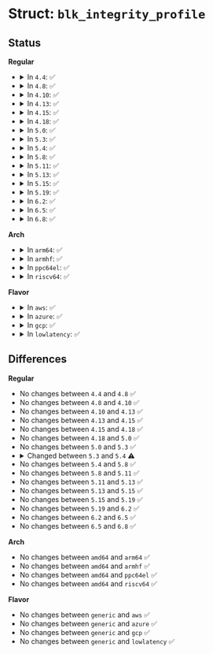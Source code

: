 # Struct: <code>blk_integrity_profile</code>

## Status
<b>Regular</b>
<ul>
<li>
<details>
<summary>In <code>4.4</code>: ✅</summary>

```c
struct blk_integrity_profile {
    integrity_processing_fn *generate_fn;
    integrity_processing_fn *verify_fn;
    const char *name;
};
```
</details>
</li>
<li>
<details>
<summary>In <code>4.8</code>: ✅</summary>

```c
struct blk_integrity_profile {
    integrity_processing_fn *generate_fn;
    integrity_processing_fn *verify_fn;
    const char *name;
};
```
</details>
</li>
<li>
<details>
<summary>In <code>4.10</code>: ✅</summary>

```c
struct blk_integrity_profile {
    integrity_processing_fn *generate_fn;
    integrity_processing_fn *verify_fn;
    const char *name;
};
```
</details>
</li>
<li>
<details>
<summary>In <code>4.13</code>: ✅</summary>

```c
struct blk_integrity_profile {
    integrity_processing_fn *generate_fn;
    integrity_processing_fn *verify_fn;
    const char *name;
};
```
</details>
</li>
<li>
<details>
<summary>In <code>4.15</code>: ✅</summary>

```c
struct blk_integrity_profile {
    integrity_processing_fn *generate_fn;
    integrity_processing_fn *verify_fn;
    const char *name;
};
```
</details>
</li>
<li>
<details>
<summary>In <code>4.18</code>: ✅</summary>

```c
struct blk_integrity_profile {
    integrity_processing_fn *generate_fn;
    integrity_processing_fn *verify_fn;
    const char *name;
};
```
</details>
</li>
<li>
<details>
<summary>In <code>5.0</code>: ✅</summary>

```c
struct blk_integrity_profile {
    integrity_processing_fn *generate_fn;
    integrity_processing_fn *verify_fn;
    const char *name;
};
```
</details>
</li>
<li>
<details>
<summary>In <code>5.3</code>: ✅</summary>

```c
struct blk_integrity_profile {
    integrity_processing_fn *generate_fn;
    integrity_processing_fn *verify_fn;
    const char *name;
};
```
</details>
</li>
<li>
<details>
<summary>In <code>5.4</code>: ✅</summary>

```c
struct blk_integrity_profile {
    integrity_processing_fn *generate_fn;
    integrity_processing_fn *verify_fn;
    integrity_prepare_fn *prepare_fn;
    integrity_complete_fn *complete_fn;
    const char *name;
};
```
</details>
</li>
<li>
<details>
<summary>In <code>5.8</code>: ✅</summary>

```c
struct blk_integrity_profile {
    integrity_processing_fn *generate_fn;
    integrity_processing_fn *verify_fn;
    integrity_prepare_fn *prepare_fn;
    integrity_complete_fn *complete_fn;
    const char *name;
};
```
</details>
</li>
<li>
<details>
<summary>In <code>5.11</code>: ✅</summary>

```c
struct blk_integrity_profile {
    integrity_processing_fn *generate_fn;
    integrity_processing_fn *verify_fn;
    integrity_prepare_fn *prepare_fn;
    integrity_complete_fn *complete_fn;
    const char *name;
};
```
</details>
</li>
<li>
<details>
<summary>In <code>5.13</code>: ✅</summary>

```c
struct blk_integrity_profile {
    integrity_processing_fn *generate_fn;
    integrity_processing_fn *verify_fn;
    integrity_prepare_fn *prepare_fn;
    integrity_complete_fn *complete_fn;
    const char *name;
};
```
</details>
</li>
<li>
<details>
<summary>In <code>5.15</code>: ✅</summary>

```c
struct blk_integrity_profile {
    integrity_processing_fn *generate_fn;
    integrity_processing_fn *verify_fn;
    integrity_prepare_fn *prepare_fn;
    integrity_complete_fn *complete_fn;
    const char *name;
};
```
</details>
</li>
<li>
<details>
<summary>In <code>5.19</code>: ✅</summary>

```c
struct blk_integrity_profile {
    integrity_processing_fn *generate_fn;
    integrity_processing_fn *verify_fn;
    integrity_prepare_fn *prepare_fn;
    integrity_complete_fn *complete_fn;
    const char *name;
};
```
</details>
</li>
<li>
<details>
<summary>In <code>6.2</code>: ✅</summary>

```c
struct blk_integrity_profile {
    integrity_processing_fn *generate_fn;
    integrity_processing_fn *verify_fn;
    integrity_prepare_fn *prepare_fn;
    integrity_complete_fn *complete_fn;
    const char *name;
};
```
</details>
</li>
<li>
<details>
<summary>In <code>6.5</code>: ✅</summary>

```c
struct blk_integrity_profile {
    integrity_processing_fn *generate_fn;
    integrity_processing_fn *verify_fn;
    integrity_prepare_fn *prepare_fn;
    integrity_complete_fn *complete_fn;
    const char *name;
};
```
</details>
</li>
<li>
<details>
<summary>In <code>6.8</code>: ✅</summary>

```c
struct blk_integrity_profile {
    integrity_processing_fn *generate_fn;
    integrity_processing_fn *verify_fn;
    integrity_prepare_fn *prepare_fn;
    integrity_complete_fn *complete_fn;
    const char *name;
};
```
</details>
</li>
</ul>
<b>Arch</b>
<ul>
<li>
<details>
<summary>In <code>arm64</code>: ✅</summary>

```c
struct blk_integrity_profile {
    integrity_processing_fn *generate_fn;
    integrity_processing_fn *verify_fn;
    integrity_prepare_fn *prepare_fn;
    integrity_complete_fn *complete_fn;
    const char *name;
};
```
</details>
</li>
<li>
<details>
<summary>In <code>armhf</code>: ✅</summary>

```c
struct blk_integrity_profile {
    integrity_processing_fn *generate_fn;
    integrity_processing_fn *verify_fn;
    integrity_prepare_fn *prepare_fn;
    integrity_complete_fn *complete_fn;
    const char *name;
};
```
</details>
</li>
<li>
<details>
<summary>In <code>ppc64el</code>: ✅</summary>

```c
struct blk_integrity_profile {
    integrity_processing_fn *generate_fn;
    integrity_processing_fn *verify_fn;
    integrity_prepare_fn *prepare_fn;
    integrity_complete_fn *complete_fn;
    const char *name;
};
```
</details>
</li>
<li>
<details>
<summary>In <code>riscv64</code>: ✅</summary>

```c
struct blk_integrity_profile {
    integrity_processing_fn *generate_fn;
    integrity_processing_fn *verify_fn;
    integrity_prepare_fn *prepare_fn;
    integrity_complete_fn *complete_fn;
    const char *name;
};
```
</details>
</li>
</ul>
<b>Flavor</b>
<ul>
<li>
<details>
<summary>In <code>aws</code>: ✅</summary>

```c
struct blk_integrity_profile {
    integrity_processing_fn *generate_fn;
    integrity_processing_fn *verify_fn;
    integrity_prepare_fn *prepare_fn;
    integrity_complete_fn *complete_fn;
    const char *name;
};
```
</details>
</li>
<li>
<details>
<summary>In <code>azure</code>: ✅</summary>

```c
struct blk_integrity_profile {
    integrity_processing_fn *generate_fn;
    integrity_processing_fn *verify_fn;
    integrity_prepare_fn *prepare_fn;
    integrity_complete_fn *complete_fn;
    const char *name;
};
```
</details>
</li>
<li>
<details>
<summary>In <code>gcp</code>: ✅</summary>

```c
struct blk_integrity_profile {
    integrity_processing_fn *generate_fn;
    integrity_processing_fn *verify_fn;
    integrity_prepare_fn *prepare_fn;
    integrity_complete_fn *complete_fn;
    const char *name;
};
```
</details>
</li>
<li>
<details>
<summary>In <code>lowlatency</code>: ✅</summary>

```c
struct blk_integrity_profile {
    integrity_processing_fn *generate_fn;
    integrity_processing_fn *verify_fn;
    integrity_prepare_fn *prepare_fn;
    integrity_complete_fn *complete_fn;
    const char *name;
};
```
</details>
</li>
</ul>

## Differences
<b>Regular</b>
<ul>
<li>
No changes between <code>4.4</code> and <code>4.8</code> ✅
</li>
<li>
No changes between <code>4.8</code> and <code>4.10</code> ✅
</li>
<li>
No changes between <code>4.10</code> and <code>4.13</code> ✅
</li>
<li>
No changes between <code>4.13</code> and <code>4.15</code> ✅
</li>
<li>
No changes between <code>4.15</code> and <code>4.18</code> ✅
</li>
<li>
No changes between <code>4.18</code> and <code>5.0</code> ✅
</li>
<li>
No changes between <code>5.0</code> and <code>5.3</code> ✅
</li>
<li>
<details>
<summary>Changed between <code>5.3</code> and <code>5.4</code> ⚠️</summary>
<ul>
<li>
<b>Field added. </b>
<code>integrity_prepare_fn *prepare_fn</code>
</li>
<li>
<b>Field added. </b>
<code>integrity_complete_fn *complete_fn</code>
</li>
</ul>
</details>
</li>
<li>
No changes between <code>5.4</code> and <code>5.8</code> ✅
</li>
<li>
No changes between <code>5.8</code> and <code>5.11</code> ✅
</li>
<li>
No changes between <code>5.11</code> and <code>5.13</code> ✅
</li>
<li>
No changes between <code>5.13</code> and <code>5.15</code> ✅
</li>
<li>
No changes between <code>5.15</code> and <code>5.19</code> ✅
</li>
<li>
No changes between <code>5.19</code> and <code>6.2</code> ✅
</li>
<li>
No changes between <code>6.2</code> and <code>6.5</code> ✅
</li>
<li>
No changes between <code>6.5</code> and <code>6.8</code> ✅
</li>
</ul>
<b>Arch</b>
<ul>
<li>
No changes between <code>amd64</code> and <code>arm64</code> ✅
</li>
<li>
No changes between <code>amd64</code> and <code>armhf</code> ✅
</li>
<li>
No changes between <code>amd64</code> and <code>ppc64el</code> ✅
</li>
<li>
No changes between <code>amd64</code> and <code>riscv64</code> ✅
</li>
</ul>
<b>Flavor</b>
<ul>
<li>
No changes between <code>generic</code> and <code>aws</code> ✅
</li>
<li>
No changes between <code>generic</code> and <code>azure</code> ✅
</li>
<li>
No changes between <code>generic</code> and <code>gcp</code> ✅
</li>
<li>
No changes between <code>generic</code> and <code>lowlatency</code> ✅
</li>
</ul>
